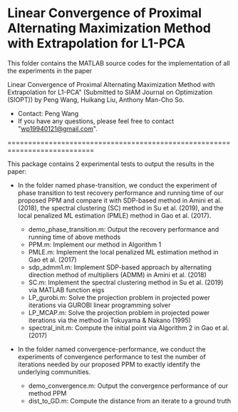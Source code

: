 # Linear Convergence of Proximal Alternating Maximization Method with Extrapolation for L1-PCA

This folder contains the MATLAB source codes for the implementation of all the experiments in the paper

Linear Convergence of Proximal Alternating Maximization Method with Extrapolation for L1-PCA" (Submitted to SIAM Journal on Optimization (SIOPT))
by Peng Wang, Huikang Liu, Anthony Man-Cho So.

* Contact: Peng Wang
* If you have any questions, please feel free to contact "wp19940121@gmail.com".

===========================================================================

This package contains 2 experimental tests to output the results in the paper:

* In the folder named phase-transition, we conduct the experiment of phase transition to test recovery performance and running time of our proposed PPM and compare it with SDP-based method in Amini et al. (2018), the spectral clustering (SC) method in Su et al. (2019), and the local penalized ML estimation (PMLE) method in Gao et al. (2017).
  - demo_phase_transition.m: Output the recovery performance and running time of above methods
  - PPM.m: Implement our method in Algorithm 1
  - PMLE.m: Implement the local penalized ML estimation method in Gao et al. (2017)
  - sdp_admm1.m: Implement SDP-based approach by alternating direction method of multipliers (ADMM) in Amini et al. (2018)
  - SC.m: Implement the spectral clustering method in Su et al. (2019) via MATLAB function eigs
  - LP_gurobi.m: Solve the projection problem in projected power iterations via GUROBI linear programming solver 
  - LP_MCAP.m: Solve the projection problem in projected power iterations via the method in Tokuyama & Nakano (1995) 
  - spectral_init.m: Compute the initial point via Algorithm 2 in Gao et al. (2017)

* In the folder named convergence-performance, we conduct the experiments of convergence performance to test the number of iterations needed by our proposed
PPM to exactly identify the underlying communities.
  - demo_convergence.m: Output the convergence performance of our method PPM
  - dist_to_GD.m: Compute the distance from an iterate to a ground truth
